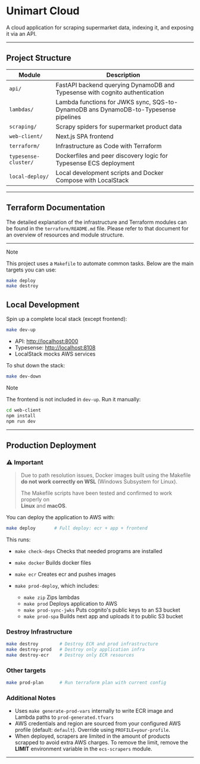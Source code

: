 # Unimart Cloud

A cloud application for scraping supermarket data, indexing it, and exposing it via an API.



---

## Project Structure

| Module               | Description                                                            |
| -------------------- | ---------------------------------------------------------------------- |
| `api/`               | FastAPI backend querying DynamoDB and Typesense with cognito authentication |
| `lambdas/`           | Lambda functions for JWKS sync, SQS-to-DynamoDB ans DynamoDB-to-Typesense pipelines |
| `scraping/`          | Scrapy spiders for supermarket product data                            |
| `web-client/`        | Next.js SPA frontend                                                   |
| `terraform/`         | Infrastructure as Code with Terraform                                  |
| `typesense-cluster/` | Dockerfiles and peer discovery logic for Typesense ECS deployment      |
| `local-deploy/`      | Local development scripts and Docker Compose with LocalStack           |

---

## Terraform Documentation

The detailed explanation of the infrastructure and Terraform modules can be found in the `terraform/README.md` file. Please refer to that document for an overview of resources and module structure.


---

> [!NOTE]
>  This project uses a `Makefile` to automate common tasks. Below are the main targets you can use:
> ```sh
> make deploy
> make destroy
> ```


## Local Development

Spin up a complete local stack (except frontend):

```sh
make dev-up
```

* API: [http://localhost:8000](http://localhost:8000)
* Typesense: [http://localhost:8108](http://localhost:8108)
* LocalStack mocks AWS services

To shut down the stack:

```sh
make dev-down
```

> [!NOTE]
> The frontend is not included in `dev-up`. Run it manually:
> ```sh
> cd web-client
> npm install
> npm run dev
> ```

---

## Production Deployment

### ⚠️ Important

> Due to path resolution issues, Docker images built using the Makefile  
> **do not work correctly on WSL** (Windows Subsystem for Linux).  
>
> The Makefile scripts have been tested and confirmed to work properly on  
> **Linux** and **macOS**.

You can deploy the application to AWS with:



```sh
make deploy       # Full deploy: ecr + app + frontend
```

This runs:

* `make check-deps` Checks that needed programs are installed
* `make docker` Builds docker files
* `make ecr` Creates ecr and pushes images
* `make prod-deploy`, which includes:

  * `make zip` Zips lambdas
  * `make prod` Deploys application to AWS
  * `make prod-sync-jwks` Puts cognito's public keys to an S3 bucket
  * `make prod-spa` Builds next app and uploads it to public S3 bucket


### Destroy Infrastructure

```sh
make destroy        # Destroy ECR and prod infrastructure
make destroy-prod   # Destroy only application infra
make destroy-ecr    # Destroy only ECR resources
```

### Other targets

```sh
make prod-plan      # Run terraform plan with current config
```


### Additional Notes

* Uses `make generate-prod-vars` internally to write ECR image and Lambda paths to `prod-generated.tfvars`
* AWS credentials and region are sourced from your configured AWS profile (default: `default`). Override using `PROFILE=your-profile`.
* When deployed, scrapers are limited in the amount of products scrapped to avoid extra AWS charges. To remove the limit, remove the **LIMIT** environment variable in the `ecs-scrapers` module.

---
